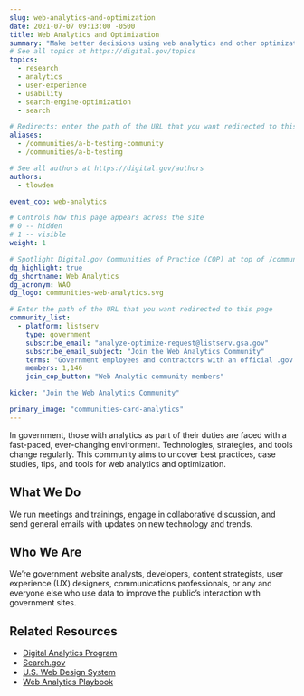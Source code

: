 ```yaml
---
slug: web-analytics-and-optimization
date: 2021-07-07 09:13:00 -0500
title: Web Analytics and Optimization
summary: "Make better decisions using web analytics and other optimization strategies."
# See all topics at https://digital.gov/topics
topics:
  - research
  - analytics
  - user-experience
  - usability
  - search-engine-optimization
  - search

# Redirects: enter the path of the URL that you want redirected to this page
aliases:
  - /communities/a-b-testing-community
  - /communities/a-b-testing

# See all authors at https://digital.gov/authors
authors:
  - tlowden

event_cop: web-analytics

# Controls how this page appears across the site
# 0 -- hidden
# 1 -- visible
weight: 1

# Spotlight Digital.gov Communities of Practice (COP) at top of /communities
dg_highlight: true
dg_shortname: Web Analytics
dg_acronym: WAO
dg_logo: communities-web-analytics.svg

# Enter the path of the URL that you want redirected to this page
community_list:
  - platform: listserv
    type: government
    subscribe_email: "analyze-optimize-request@listserv.gsa.gov"
    subscribe_email_subject: "Join the Web Analytics Community"
    terms: "Government employees and contractors with an official .gov or .mil email are eligible to join."
    members: 1,146
    join_cop_button: "Web Analytic community members"

kicker: "Join the Web Analytics Community"

primary_image: "communities-card-analytics"
---
```


In government, those with analytics as part of their duties are faced with a fast-paced, ever-changing environment. Technologies, strategies, and tools change regularly. This community aims to uncover best practices, case studies, tips, and tools for web analytics and optimization.

## What We Do

We run meetings and trainings, engage in collaborative discussion, and send general emails with updates on new technology and trends.

## Who We Are

We’re government website analysts, developers, content strategists, user experience (UX) designers, communications professionals, or any and everyone else who use data to improve the public’s interaction with government sites.

## Related Resources

- [Digital Analytics Program](https://digital.gov/guides/dap/)
- [Search.gov](https://search.gov/)
- [U.S. Web Design System](https://designsystem.digital.gov/)
- [Web Analytics Playbook](https://digital.gov/guides/web-analytics-playbook/)
